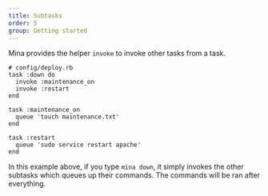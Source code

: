 ```yaml
---
title: Subtasks
order: 5
group: Getting started
---
```


Mina provides the helper `invoke` to invoke other tasks from a
task.

    # config/deploy.rb
    task :down do
      invoke :maintenance_on
      invoke :restart
    end

    task :maintenance_on
      queue 'touch maintenance.txt'
    end

    task :restart
      queue 'sudo service restart apache'
    end

In this example above, if you type `mina down`, it simply invokes the other
subtasks which queues up their commands. The commands will be ran after
everything.
